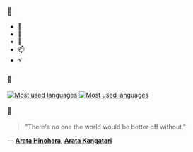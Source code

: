 ### 👋

- 🔭
- 🌱
- 💬
- 📫
- ⚡

#### 🧏

[![Most used languages](https://github-readme-stats-aynah.vercel.app/api/top-langs/?username=aynh&theme=solarized-dark&langs_count=6&layout=compact&hide_title=true)](https://github.com/anuraghazra/github-readme-stats#gh-dark-mode-only)
[![Most used languages](https://github-readme-stats-aynah.vercel.app/api/top-langs/?username=aynh&theme=solarized-light&langs_count=6&layout=compact&hide_title=true)](https://github.com/anuraghazra/github-readme-stats#gh-light-mode-only)

#### 💬

> "There's no one the world would be better off without."

&mdash; [**Arata Hinohara**](https://myanimelist.net/character.php?q=Arata%20Hinohara&cat=character), [**Arata Kangatari**](https://myanimelist.net/search/all?q=Arata%20Kangatari&cat=all)
